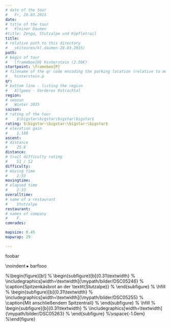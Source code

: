 ```yaml
---
# date of the tour
#   Fr, 20.03.2015
date: 
# title of the tour
#   Kleiner Daumen
#title: Zenga, Stutzalpe und Köpfletrail
title: 
# relative path to this directory
#   skitouren/kl.daumen-20.03.2015/
path: 
# begin of tour
#   \framebox{H} Hinterstein (2.50€)
startpoint: \framebox{P} 
# filename of the qr code encoding the parking location (relative to meta/parkplatz/)
#   hinterstein.p
qr: 
# bottom line - listing the region
#   Allgaeu - Vorderes Ostrachtal
region: 
# season
#   Winter 2015
saison: 
# rating of the tour
#    $\bigstar\bigstar\bigstar\bigstar$
rating: $\bigstar~\bigstar~\bigstar~\bigstar$
# elevation gain
#    1.188
ascent: 
# distance
#    25.8
distance: 
# trail difficulty rating
#    S1 / S2
difficulty: 
# moving time
#    2:33
movingtime: 
# elapsed time
#    2:33
overalltime: 
# name of a restaurant
#    Stutzalpe
restaurant: 
# names of company
#    F.
comrades: 

mapsize: 0.45
mapwrap: 29

---
```

foobar

\noindent $\blacktriangleright$ barfooo 

%\begin{figure}[b!]
%  \begin{subfigure}[b]{0.31\textwidth}
%    \includegraphics[width=\textwidth]{\mypath/bilder/DSC05246}
%    \caption{Spitzenkäsbrot an der \textit{Stutzalpe}}
%  \end{subfigure}
%  \hfill
%  \begin{subfigure}[b]{0.31\textwidth}
%    \includegraphics[width=\textwidth]{\mypath/bilder/DSC05255}
%    \caption{Mit anschließendem Spitzentrail}
%  \end{subfigure}
%  \hfill
%  \begin{subfigure}[b]{0.31\textwidth}
%    \includegraphics[width=\textwidth]{\mypath/bilder/DSC05263}
%  \end{subfigure}
%\vspace{-1.0em}
%\end{figure}

